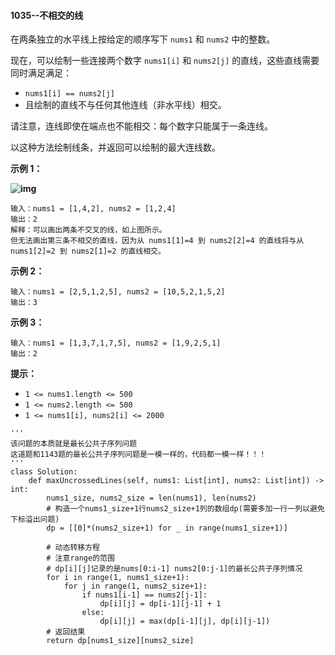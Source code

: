 #### 1035--不相交的线

在两条独立的水平线上按给定的顺序写下 `nums1` 和 `nums2` 中的整数。

现在，可以绘制一些连接两个数字 `nums1[i]` 和 `nums2[j]` 的直线，这些直线需要同时满足满足：

-  `nums1[i] == nums2[j]`
- 且绘制的直线不与任何其他连线（非水平线）相交。

请注意，连线即使在端点也不能相交：每个数字只能属于一条连线。

以这种方法绘制线条，并返回可以绘制的最大连线数。

 

**示例 1：**

**![img](https://assets.leetcode-cn.com/aliyun-lc-upload/uploads/2019/04/28/142.png)**

```
输入：nums1 = [1,4,2], nums2 = [1,2,4]
输出：2
解释：可以画出两条不交叉的线，如上图所示。 
但无法画出第三条不相交的直线，因为从 nums1[1]=4 到 nums2[2]=4 的直线将与从 nums1[2]=2 到 nums2[1]=2 的直线相交。
```

**示例 2：**

```
输入：nums1 = [2,5,1,2,5], nums2 = [10,5,2,1,5,2]
输出：3
```

**示例 3：**

```
输入：nums1 = [1,3,7,1,7,5], nums2 = [1,9,2,5,1]
输出：2
```

 

**提示：**

- `1 <= nums1.length <= 500`
- `1 <= nums2.length <= 500`
- `1 <= nums1[i], nums2[i] <= 2000`



```
'''
该问题的本质就是最长公共子序列问题
这道题和1143题的最长公共子序列问题是一模一样的，代码都一模一样！！！
'''
class Solution:
    def maxUncrossedLines(self, nums1: List[int], nums2: List[int]) -> int:
        nums1_size, nums2_size = len(nums1), len(nums2)
        # 构造一个nums1_size+1行nums2_size+1列的数组dp(需要多加一行一列以避免下标溢出问题)
        dp = [[0]*(nums2_size+1) for _ in range(nums1_size+1)]

        # 动态转移方程
        # 注意range的范围
        # dp[i][j]记录的是nums[0:i-1] nums2[0:j-1]的最长公共子序列情况
        for i in range(1, nums1_size+1):
            for j in range(1, nums2_size+1):
                if nums1[i-1] == nums2[j-1]:
                    dp[i][j] = dp[i-1][j-1] + 1
                else:
                    dp[i][j] = max(dp[i-1][j], dp[i][j-1])
        # 返回结果
        return dp[nums1_size][nums2_size]
```

